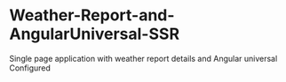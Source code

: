 # Weather-Report-and-AngularUniversal-SSR
Single page application with weather report details and Angular universal Configured
